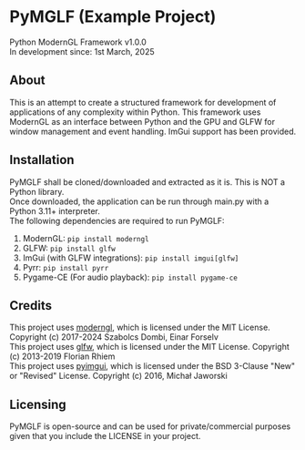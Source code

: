 # PyMGLF (Example Project)
Python ModernGL Framework v1.0.0 <br>
In development since: 1st March, 2025

## About
This is an attempt to create a structured framework for development 
of applications of any complexity within Python. This framework uses
ModernGL as an interface between Python and the GPU and GLFW for
window management and event handling. ImGui support has been provided.

## Installation
PyMGLF shall be cloned/downloaded and extracted as it is. This is NOT a Python library.<br>
Once downloaded, the application can be run through main.py with a Python 3.11+ interpreter.<br>
The following dependencies are required to run PyMGLF:
1. ModernGL: ```pip install moderngl```
2. GLFW: ```pip install glfw```
3. ImGui (with GLFW integrations): ```pip install imgui[glfw]```
4. Pyrr: ```pip install pyrr```
5. Pygame-CE (For audio playback): ```pip install pygame-ce```

## Credits
This project uses [moderngl](https://github.com/moderngl/moderngl), which is licensed under the MIT License.
Copyright (c) 2017-2024 Szabolcs Dombi, Einar Forselv<br>
This project uses [glfw](https://github.com/FlorianRhiem/pyGLFW), which is licensed under the MIT License.
Copyright (c) 2013-2019 Florian Rhiem<br>
This project uses [pyimgui](https://github.com/pyimgui/pyimgui), which is licensed under the BSD 3-Clause "New" or "Revised" License.
Copyright (c) 2016, Michał Jaworski<br>


## Licensing
PyMGLF is open-source and can be used for private/commercial purposes given that you include the LICENSE in your project.
